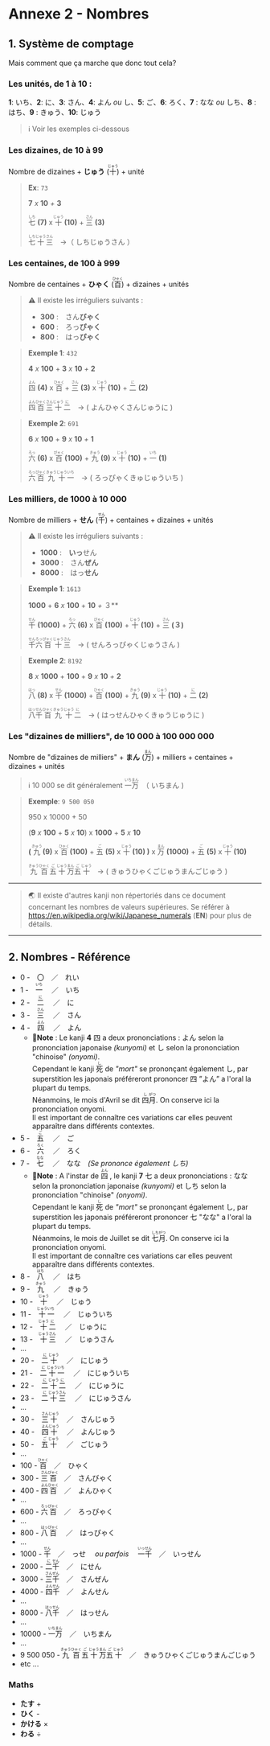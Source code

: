 # Annexe 2 - Nombres

## 1. Système de comptage

Mais comment que ça marche que donc tout cela?

### Les unités, de 1 à 10 :

**1**: いち、**2**: に、**3**: さん、**4**: よん *ou* し、**5**: ご、**6**: ろく、**7** : なな *ou* しち、**8** : はち、**9** : きゅう、**10**: じゅう

> ℹ Voir les exemples ci-dessous

### Les dizaines, de 10 à 99

Nombre de dizaines + **じゅう** (<ruby>十<rp>(</rp><rt>じゅう</rt><rp>)</rp></ruby>) + unité

> **Ex**: `73`
>
> **7** *x* **10** *+* **3**
>
> <ruby>七<rp>(</rp><rt>しち</rt><rp>)</rp></ruby> **(7)** x <ruby>十<rp>(</rp><rt>じゅう</rt><rp>)</rp></ruby> **(10)** + <ruby>三<rp>(</rp><rt>さん</rt><rp>)</rp></ruby> **(3)**
>
> <ruby>七<rp>(</rp><rt>しち</rt><rp>)</rp></ruby><ruby>十<rp>(</rp><rt>じゅう</rt><rp>)</rp></ruby><ruby>三<rp>(</rp><rt>さん</rt><rp>)</rp></ruby>　→（ しちじゅうさん ）

### Les centaines, de 100 à 999

Nombre de centaines + **ひゃく** (<ruby>百<rp>(</rp><rt>ひゃく</rt><rp>)</rp></ruby>) + dizaines + unités

> ⚠ Il existe les irréguliers suivants :
>
> - **300** :　さん**びゃく**
> - **600** :　ろっ**ぴゃく**
> - **800** :　はっ**ぴゃく** 



> **Exemple 1**: `432`
>
> **4** *x* **100** + **3** *x* **10** *+* **2**
>
> <ruby>四<rp>(</rp><rt>よん</rt><rp>)</rp></ruby> **(4)** x <ruby>百<rp>(</rp><rt>ひゃく</rt><rp>)</rp></ruby> + <ruby>三<rp>(</rp><rt>さん</rt><rp>)</rp></ruby> **(3)** x <ruby>十<rp>(</rp><rt>じゅう</rt><rp>)</rp></ruby> **(10)** + <ruby>二<rp>(</rp><rt>に</rt><rp>)</rp></ruby> **(2)**
>
> <ruby>四<rp>(</rp><rt>よん</rt><rp>)</rp></ruby><ruby>百<rp>(</rp><rt>ひゃく</rt><rp>)</rp></ruby><ruby>三<rp>(</rp><rt>さん</rt><rp>)</rp></ruby><ruby>十<rp>(</rp><rt>じゅう</rt><rp>)</rp></ruby><ruby>二<rp>(</rp><rt>に</rt><rp>)</rp></ruby>　→  ( よんひゃくさんじゅうに )



> **Exemple 2**: `691`
>
> **6** *x* **100** + **9** *x* **10** *+* **1**
>
> <ruby>六<rp>(</rp><rt>ろっ</rt><rp>)</rp></ruby> **(6)** x <ruby>百<rp>(</rp><rt>ぴゃく</rt><rp>)</rp></ruby> **(100)** + <ruby>九<rp>(</rp><rt>きゅう</rt><rp>)</rp></ruby> **(9)** x <ruby>十<rp>(</rp><rt>じゅう</rt><rp>)</rp></ruby> **(10)** + <ruby>一<rp>(</rp><rt>いち</rt><rp>)</rp></ruby> **(1)**
>
> <ruby>六<rp>(</rp><rt>ろっ</rt><rp>)</rp></ruby><ruby>百<rp>(</rp><rt>ぴゃく</rt><rp>)</rp></ruby><ruby>九<rp>(</rp><rt>きゅう</rt><rp>)</rp></ruby><ruby>十<rp>(</rp><rt>じゅう</rt><rp>)</rp></ruby><ruby>一<rp>(</rp><rt>いち</rt><rp>)</rp></ruby>　→  ( ろっぴゃくきゅじゅういち )

### Les milliers, de 1000 à 10 000

Nombre de milliers + **せん** (<ruby>千<rp>(</rp><rt>せん</rt><rp>)</rp></ruby>) + centaines + dizaines + unités

> ⚠ Il existe les irréguliers suivants :
>
> - **1000** :　**いっ**せん
> - **3000** :　さん**ぜん**
> - **8000** :　はっ**せん** 



> **Exemple 1**: `1613`
>
> **1000** + **6** *x* **100** + **10** *+* ３**
>
> <ruby>千<rp>(</rp><rt>せん</rt><rp>)</rp></ruby> **(1000)** + <ruby>六<rp>(</rp><rt>ろっ</rt><rp>)</rp></ruby> **(6)** x <ruby>百<rp>(</rp><rt>ぴゃく</rt><rp>)</rp></ruby> **(100)** + <ruby>十<rp>(</rp><rt>じゅう</rt><rp>)</rp></ruby> **(10)** + <ruby>三<rp>(</rp><rt>さん</rt><rp>)</rp></ruby> **(３)**
>
> <ruby>千<rp>(</rp><rt>せん</rt><rp>)</rp></ruby><ruby>六<rp>(</rp><rt>ろっ</rt><rp>)</rp></ruby><ruby>百<rp>(</rp><rt>ぴゃく</rt><rp>)</rp></ruby><ruby>十<rp>(</rp><rt>じゅう</rt><rp>)</rp></ruby><ruby>三<rp>(</rp><rt>さん</rt><rp>)</rp></ruby>　→  ( せんろっぴゃくじゅうさん )



> **Exemple 2**: `8192`
>
> **8** *x* **1000** + **100** + **9** *x* **10** *+* **2**
>
> <ruby>八<rp>(</rp><rt>はっ</rt><rp>)</rp></ruby> **(8)** x <ruby>千<rp>(</rp><rt>せん</rt><rp>)</rp></ruby> **(1000)** +  <ruby>百<rp>(</rp><rt>ひゃく</rt><rp>)</rp></ruby> **(100)** + <ruby>九<rp>(</rp><rt>きゅう</rt><rp>)</rp></ruby> **(9)** x <ruby>十<rp>(</rp><rt>じゅう</rt><rp>)</rp></ruby> **(10)** + <ruby>二<rp>(</rp><rt>に</rt><rp>)</rp></ruby> **(2)**
>
> <ruby>八<rp>(</rp><rt>はっ</rt><rp>)</rp></ruby><ruby>千<rp>(</rp><rt>せん</rt><rp>)</rp></ruby><ruby>百<rp>(</rp><rt>ひゃく</rt><rp>)</rp></ruby><ruby>九<rp>(</rp><rt>きゅう</rt><rp>)</rp></ruby><ruby>十<rp>(</rp><rt>じゅう</rt><rp>)</rp></ruby><ruby>二<rp>(</rp><rt>に</rt><rp>)</rp></ruby>　→  ( はっせんひゃくきゅうじゅうに )



### Les "dizaines de milliers", de 10 000 à 100 000 000

Nombre de "dizaines de milliers" + **まん** (<ruby>万<rp>(</rp><rt>まん</rt><rp>)</rp></ruby>) + milliers + centaines + dizaines + unités

> ℹ 10 000 se dit généralement <ruby>一<rp>(</rp><rt>いち</rt><rp>)</rp></ruby><ruby>万<rp>(</rp><rt>まん</rt><rp>)</rp></ruby>　（ いちまん )



> **Exemple**: `9 500 050`
>
> 950 x 10000 + 50
>
> (**9** *x* **100** + **5** *x* **10**) x **1000** + **5** *x* **10**
>
>**(** <ruby>九<rp>(</rp><rt>きゅう</rt><rp>)</rp></ruby> **(9)** x <ruby>百<rp>(</rp><rt>ひゃく</rt><rp>)</rp></ruby> **(100)** + <ruby>五<rp>(</rp><rt>ご</rt><rp>)</rp></ruby> **(5)** x <ruby>十<rp>(</rp><rt>じゅう</rt><rp>)</rp></ruby> **(10) )** x <ruby>万<rp>(</rp><rt>まん</rt><rp>)</rp></ruby> **(1000)** + <ruby>五<rp>(</rp><rt>ご</rt><rp>)</rp></ruby> **(5)** x <ruby>十<rp>(</rp><rt>じゅう</rt><rp>)</rp></ruby> **(10)**
>
> <ruby>九<rp>(</rp><rt>きゅう</rt><rp>)</rp></ruby><ruby>百<rp>(</rp><rt>ひゃく</rt><rp>)</rp></ruby><ruby>五<rp>(</rp><rt>ご</rt><rp>)</rp></ruby><ruby>十<rp>(</rp><rt>じゅう</rt><rp>)</rp></ruby><ruby>万<rp>(</rp><rt>まん</rt><rp>)</rp></ruby><ruby>五<rp>(</rp><rt>ご</rt><rp>)</rp></ruby><ruby>十<rp>(</rp><rt>じゅう</rt><rp>)</rp></ruby>　→  ( きゅうひゃくごじゅうまんごじゅう )



------




> 🌏 Il existe d'autres kanji non répertoriés dans ce document concernant les nombres de valeurs supérieures.
> Se référer à https://en.wikipedia.org/wiki/Japanese_numerals (**EN**) pour plus de détails.



------



## 2. Nombres - Référence

- 0 -　〇　／　れい 
- 1 -　<ruby>一<rp>(</rp><rt>いち</rt><rp>)</rp></ruby> 　／　いち
- 2 -　<ruby>二<rp>(</rp><rt>に</rt><rp>)</rp></ruby> 　／　に
- 3 -　<ruby>三<rp>(</rp><rt>さん</rt><rp>)</rp></ruby> 　／　さん
- 4 -　<ruby>四<rp>(</rp><rt>よん</rt><rp>)</rp></ruby> 　／　よん
  - 📝**Note** : Le kanji **4** 四 a deux prononciations : よん selon la prononciation japonaise *(kunyomi)* et し selon la prononciation "chinoise" *(onyomi)*.  
    Cependant le kanji  <ruby>死<rp>(</rp><rt>し</rt><rp>)</rp></ruby> de *"mort"* se prononçant également し, par superstition les japonais préféreront prononcer 四 ”よん” a l'oral la plupart du temps.  
    Néanmoins, le mois d'Avril se dit <ruby>四<rp>(</rp><rt>し</rt><rp>)</rp></ruby><ruby>月<rp>(</rp><rt>がつ</rt><rp>)</rp></ruby>. On conserve ici la prononciation onyomi.  
    Il est important de connaître ces variations car elles peuvent apparaître dans différents contextes.
- 5 -　<ruby>五<rp>(</rp><rt>ご</rt><rp>)</rp></ruby> 　／　ご
- 6 -　<ruby>六<rp>(</rp><rt>ろく</rt><rp>)</rp></ruby> 　／　ろく
- 7 -　<ruby>七<rp>(</rp><rt>なな</rt><rp>)</rp></ruby> 　／　なな　*(Se prononce également しち)*
  - 📝**Note** : A l'instar de <ruby>四<rp>(</rp><rt>よん</rt><rp>)</rp></ruby> , le kanji **7** 七 a deux prononciations : なな selon la prononciation japonaise *(kunyomi)* et しち selon la prononciation "chinoise" *(onyomi)*.   
    Cependant le kanji  <ruby>死<rp>(</rp><rt>し</rt><rp>)</rp></ruby> de *"mort"* se prononçant également し, par superstition les japonais préféreront prononcer 七 "なな" a l'oral la plupart du temps.    
    Néanmoins, le mois de Juillet se dit <ruby>七<rp>(</rp><rt>しち</rt><rp>)</rp></ruby><ruby>月<rp>(</rp><rt>がつ</rt><rp>)</rp></ruby>. On conserve ici la prononciation onyomi.  
    Il est important de connaître ces variations car elles peuvent apparaître dans différents contextes.
- 8 -　<ruby>八<rp>(</rp><rt>はち</rt><rp>)</rp></ruby> 　／　はち
- 9 -　<ruby>九<rp>(</rp><rt>きゅう</rt><rp>)</rp></ruby> 　／　きゅう
- 10 -　<ruby>十<rp>(</rp><rt>じゅう</rt><rp>)</rp></ruby> 　／　じゅう
- 11 -　<ruby>十<rp>(</rp><rt>じゅう</rt><rp>)</rp></ruby><ruby>一<rp>(</rp><rt>いち</rt><rp>)</rp></ruby> 　／　じゅういち
- 12 -　<ruby>十<rp>(</rp><rt>じゅう</rt><rp>)</rp></ruby><ruby>二<rp>(</rp><rt>に</rt><rp>)</rp></ruby>  　／　じゅうに
- 13 -　<ruby>十<rp>(</rp><rt>じゅう</rt><rp>)</rp></ruby><ruby>三<rp>(</rp><rt>さん</rt><rp>)</rp></ruby>   　／　じゅうさん
- ...
- 20 -　<ruby>二<rp>(</rp><rt>に</rt><rp>)</rp></ruby><ruby>十<rp>(</rp><rt>じゅう</rt><rp>)</rp></ruby> 　／　にじゅう
- 21 -　<ruby>二<rp>(</rp><rt>に</rt><rp>)</rp></ruby><ruby>十<rp>(</rp><rt>じゅう</rt><rp>)</rp></ruby><ruby>一<rp>(</rp><rt>いち</rt><rp>)</rp></ruby> 　／　にじゅういち
- 22 -　<ruby>二<rp>(</rp><rt>に</rt><rp>)</rp></ruby><ruby>十<rp>(</rp><rt>じゅう</rt><rp>)</rp></ruby><ruby>二<rp>(</rp><rt>に</rt><rp>)</rp></ruby> 　／　にじゅうに
- 23 -　<ruby>二<rp>(</rp><rt>に</rt><rp>)</rp></ruby><ruby>十<rp>(</rp><rt>じゅう</rt><rp>)</rp></ruby><ruby>三<rp>(</rp><rt>さん</rt><rp>)</rp></ruby> 　／　にじゅうさん
- ...
- 30 -　<ruby>三<rp>(</rp><rt>さん</rt><rp>)</rp></ruby><ruby>十<rp>(</rp><rt>じゅう</rt><rp>)</rp></ruby> 　／　さんじゅう
- 40 -　<ruby>四<rp>(</rp><rt>よん</rt><rp>)</rp></ruby><ruby>十<rp>(</rp><rt>じゅう</rt><rp>)</rp></ruby> 　／　よんじゅう
- 50 -　<ruby>五<rp>(</rp><rt>ご</rt><rp>)</rp></ruby><ruby>十<rp>(</rp><rt>じゅう</rt><rp>)</rp></ruby> 　／　ごじゅう
- ...
- 100 - <ruby>百<rp>(</rp><rt>ひゃく</rt><rp>)</rp></ruby>　／　ひゃく
- 300 - <ruby>三<rp>(</rp><rt>さん</rt><rp>)</rp></ruby><ruby>百<rp>(</rp><rt>びゃく</rt><rp>)</rp></ruby>　／　さんびゃく
- 400 - <ruby>四<rp>(</rp><rt>よん</rt><rp>)</rp></ruby><ruby>百<rp>(</rp><rt>ひゃく</rt><rp>)</rp></ruby>　／　よんひゃく
- ...
- 600 - <ruby>六<rp>(</rp><rt>ろっ</rt><rp>)</rp></ruby><ruby>百<rp>(</rp><rt>ぴゃく</rt><rp>)</rp></ruby>　／　ろっぴゃく
- ...
- 800 - <ruby>八<rp>(</rp><rt>はっ</rt><rp>)</rp></ruby><ruby>百<rp>(</rp><rt>ぴゃく</rt><rp>)</rp></ruby> 　／　はっぴゃく
- ...
- 1000 - <ruby>千<rp>(</rp><rt>せん</rt><rp>)</rp></ruby>　／　っせ　 *ou parfois* 　<ruby>一<rp>(</rp><rt>いっ</rt><rp>)</rp></ruby><ruby>千<rp>(</rp><rt>せん</rt><rp>)</rp></ruby>　／　いっせん
- 2000 - <ruby>二<rp>(</rp><rt>に</rt><rp>)</rp></ruby><ruby>千<rp>(</rp><rt>せん</rt><rp>)</rp></ruby>　／　にせん
- 3000 - <ruby>三<rp>(</rp><rt>さん</rt><rp>)</rp></ruby><ruby>千<rp>(</rp><rt>ぜん</rt><rp>)</rp></ruby>　／　さんぜん
- 4000 - <ruby>四<rp>(</rp><rt>よん</rt><rp>)</rp></ruby><ruby>千<rp>(</rp><rt>せん</rt><rp>)</rp></ruby>　／　よんせん
- ...
- 8000 - <ruby>八<rp>(</rp><rt>はっ</rt><rp>)</rp></ruby><ruby>千<rp>(</rp><rt>せん</rt><rp>)</rp></ruby>　／　はっせん
- ...
- 10000 - <ruby>一<rp>(</rp><rt>いち</rt><rp>)</rp></ruby><ruby>万<rp>(</rp><rt>まん</rt><rp>)</rp></ruby>　／　いちまん
- ...
- 9 500 050 -  <ruby>九<rp>(</rp><rt>きゅう</rt><rp>)</rp></ruby><ruby>百<rp>(</rp><rt>ひゃく</rt><rp>)</rp></ruby><ruby>五<rp>(</rp><rt>ご</rt><rp>)</rp></ruby><ruby>十<rp>(</rp><rt>じゅう</rt><rp>)</rp></ruby><ruby>万<rp>(</rp><rt>まん</rt><rp>)</rp></ruby><ruby>五<rp>(</rp><rt>ご</rt><rp>)</rp></ruby><ruby>十<rp>(</rp><rt>じゅう</rt><rp>)</rp></ruby>　／　きゅうひゃくごじゅうまんごじゅう
- etc ...



### Maths

- **たす** +
- **ひく** -
- **かける** ×
- **わる** ÷